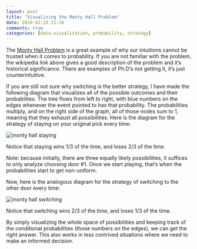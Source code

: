 ```yaml
---
layout: post
title: "Visualizing the Monty Hall Problem"
date: 2016-02-25 21:18
comments: true
categories: [data-visualization, probability, strategy]
---
```


The [Monty Hall Problem](https://en.wikipedia.org/wiki/Monty_Hall_problem) is a great example of why our intuitions cannot be trusted when it comes to probability. If you are not familiar with the problem, the wikipedia link above gives a good description of the problem and it’s historical significance. There are examples of Ph.D’s not getting it, it’s just counterintuitive.

If you are still not sure why switching is the better strategy, I have made the following diagram that visualizes all of the possible outcomes and their probabilites. The tree flows from left to right, with blue numbers on the edges whenever the event pointed to has that probability. The probabilities multiply, and on the right side of the graph, all of those nodes sum to 1, meaning that they exhaust all possibilities. Here is the diagram for the strategy of staying on your original pick every time:

![monty hall staying](/images/blogimg/montyhall_staying.png)

Notice that staying wins 1/3 of the time, and loses 2/3 of the time.

Note: because initially, there are three equally likely possibilities, it suffices to only analyze choosing door #1. Once we start playing, that’s when the probabilities start to get non-uniform.

Now, here is the analogous diagram for the strategy of switching to the other door every time:

![monty hall switching](/images/blogimg/montyhall_switching.png)

Notice that switching wins 2/3 of the time, and loses 1/3 of the time.

By simply visualizing the whole space of possibilities and keeping track of the conditional probabilities (those numbers on the edges), we can get the right answer. This also works in less contrived situations where we need to make an informed decision.

